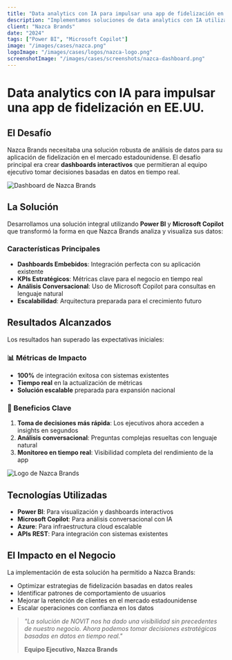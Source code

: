 ```yaml
---
title: "Data analytics con IA para impulsar una app de fidelización en EE.UU."
description: "Implementamos soluciones de data analytics con IA utilizando Power BI y Microsoft Copilot para potenciar una aplicación de fidelización de clientes en el mercado estadounidense."
client: "Nazca Brands"
date: "2024"
tags: ["Power BI", "Microsoft Copilot"]
image: "/images/cases/nazca.png"
logoImage: "/images/cases/logos/nazca-logo.png"
screenshotImage: "/images/cases/screenshots/nazca-dashboard.png"
---
```


# Data analytics con IA para impulsar una app de fidelización en EE.UU.

## El Desafío

Nazca Brands necesitaba una solución robusta de análisis de datos para su aplicación de fidelización en el mercado estadounidense. El desafío principal era crear **dashboards interactivos** que permitieran al equipo ejecutivo tomar decisiones basadas en datos en tiempo real.

![Dashboard de Nazca Brands](/images/cases/screenshots/nazca-dashboard.png)

## La Solución

Desarrollamos una solución integral utilizando **Power BI** y **Microsoft Copilot** que transformó la forma en que Nazca Brands analiza y visualiza sus datos:

### Características Principales

- **Dashboards Embebidos**: Integración perfecta con su aplicación existente
- **KPIs Estratégicos**: Métricas clave para el negocio en tiempo real
- **Análisis Conversacional**: Uso de Microsoft Copilot para consultas en lenguaje natural
- **Escalabilidad**: Arquitectura preparada para el crecimiento futuro

## Resultados Alcanzados

Los resultados han superado las expectativas iniciales:

### 📊 Métricas de Impacto

- **100%** de integración exitosa con sistemas existentes
- **Tiempo real** en la actualización de métricas
- **Solución escalable** preparada para expansión nacional

### 🚀 Beneficios Clave

1. **Toma de decisiones más rápida**: Los ejecutivos ahora acceden a insights en segundos
2. **Análisis conversacional**: Preguntas complejas resueltas con lenguaje natural
3. **Monitoreo en tiempo real**: Visibilidad completa del rendimiento de la app

![Logo de Nazca Brands](/images/cases/logos/nazca-logo.png)

## Tecnologías Utilizadas

- **Power BI**: Para visualización y dashboards interactivos
- **Microsoft Copilot**: Para análisis conversacional con IA
- **Azure**: Para infraestructura cloud escalable
- **APIs REST**: Para integración con sistemas existentes

## El Impacto en el Negocio

La implementación de esta solución ha permitido a Nazca Brands:

- Optimizar estrategias de fidelización basadas en datos reales
- Identificar patrones de comportamiento de usuarios
- Mejorar la retención de clientes en el mercado estadounidense
- Escalar operaciones con confianza en los datos

> *"La solución de NOVIT nos ha dado una visibilidad sin precedentes de nuestro negocio. Ahora podemos tomar decisiones estratégicas basadas en datos en tiempo real."*
> 
> **Equipo Ejecutivo, Nazca Brands**